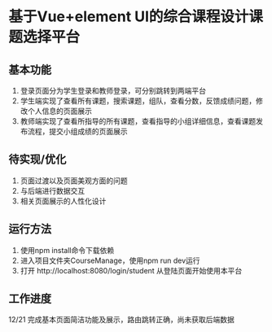 # 基于Vue+element UI的综合课程设计课题选择平台

## 基本功能
1. 登录页面分为学生登录和教师登录，可分别跳转到两端平台
2. 学生端实现了查看所有课题，搜索课题，组队，查看分数，反馈成绩问题，修改个人信息的页面展示
3. 教师端实现了查看所指导的所有课题，查看指导的小组详细信息，查看课题发布流程，提交小组成绩的页面展示

## 待实现/优化
1. 页面过渡以及页面美观方面的问题
2. 与后端进行数据交互
3. 相关页面展示的人性化设计

## 运行方法
1. 使用npm install命令下载依赖
2. 进入项目文件夹CourseManage，使用npm run dev运行
3. 打开 http://localhost:8080/login/student 从登陆页面开始使用本平台

## 工作进度
12/21 完成基本页面简洁功能及展示，路由跳转正确，尚未获取后端数据
